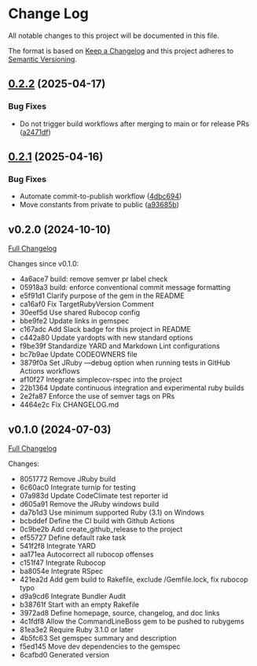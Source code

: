 # Change Log

All notable changes to this project will be documented in this file.

The format is based on [Keep a Changelog](https://keepachangelog.com/en/1.0.0/)
and this project adheres to [Semantic Versioning](https://semver.org/spec/v2.0.0.html).

## [0.2.2](https://github.com/main-branch/command_line_boss/compare/v0.2.1...v0.2.2) (2025-04-17)


### Bug Fixes

* Do not trigger build workflows after merging to main or for release PRs ([a2471df](https://github.com/main-branch/command_line_boss/commit/a2471df6ef9efbed7cb45d56beef20033206d309))

## [0.2.1](https://github.com/main-branch/command_line_boss/compare/v0.2.0...v0.2.1) (2025-04-16)


### Bug Fixes

* Automate commit-to-publish workflow ([4dbc694](https://github.com/main-branch/command_line_boss/commit/4dbc6946860cc9d8934287226adea335ae78deea))
* Move constants from private to public ([a93685b](https://github.com/main-branch/command_line_boss/commit/a93685b167eaca8be60c57861af1168f033687d4))

## v0.2.0 (2024-10-10)

[Full Changelog](https://github.com/main-branch/command_line_boss/compare/v0.1.0..v0.2.0)

Changes since v0.1.0:

* 4a6ace7 build: remove semver pr label check
* 05918a3 build: enforce conventional commit message formatting
* e5f91d1 Clarify purpose of the gem in the README
* ca16af0 Fix TargetRubyVersion Comment
* 30eef5d Use shared Rubocop config
* bbe9fe2 Update links in gemspec
* c167adc Add Slack badge for this project in README
* c442a80 Update yardopts with new standard options
* f9be39f Standardize YARD and Markdown Lint configurations
* bc7b9ae Update CODEOWNERS file
* 3879f0a Set JRuby —debug option when running tests in GitHub Actions workflows
* af10f27 Integrate simplecov-rspec into the project
* 22b1364 Update continuous integration and experimental ruby builds
* 2e2fa87 Enforce the use of semver tags on PRs
* 4464e2c Fix CHANGELOG.md

## v0.1.0 (2024-07-03)

[Full Changelog](https://github.com/main-branch/command_line_boss/compare/6cafbd0..v0.1.0)

Changes:

* 8051772 Remove JRuby build
* 6c60ac0 Integrate turnip for testing
* 07a983d Update CodeClimate test reporter id
* d605a91 Remove the JRuby windows build
* da7b1d3 Use minimum supported Ruby (3.1) on Windows
* bcbddef Define the CI build with Github Actions
* 0c9be2b Add create_github_release to the project
* ef55727 Define default rake task
* 541f2f8 Integrate YARD
* aa171ea Autocorrect all rubocop offenses
* c151f47 Integrate Rubocop
* ba8054e Integrate RSpec
* 421ea2d Add gem build to Rakefile, exclude /Gemfile.lock, fix rubocop typo
* d9a9cd6 Integrate Bundler Audit
* b38761f Start with an empty Rakefile
* 3972ad8 Define homepage, source, changelog, and doc links
* 4c1fdf8 Allow the CommandLineBoss gem to be pushed to rubygems
* 81ea3e2 Require Ruby 3.1.0 or later
* 4b5fc63 Set gemspec summary and description
* f5ed145 Move dev dependencies to the gemspec
* 6cafbd0 Generated version

